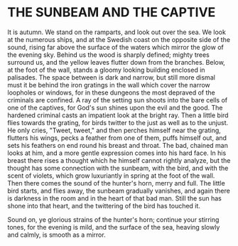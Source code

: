 # THE SUNBEAM AND THE CAPTIVE

It is autumn. We stand on the ramparts, and look out over the sea.
We look at the numerous ships, and at the Swedish coast on the
opposite side of the sound, rising far above the surface of the waters
which mirror the glow of the evening sky. Behind us the wood is
sharply defined; mighty trees surround us, and the yellow leaves
flutter down from the branches. Below, at the foot of the wall, stands
a gloomy looking building enclosed in palisades. The space between
is dark and narrow, but still more dismal must it be behind the iron
gratings in the wall which cover the narrow loopholes or windows,
for in these dungeons the most depraved of the criminals are confined.
A ray of the setting sun shoots into the bare cells of one of the
captives, for God's sun shines upon the evil and the good. The
hardened criminal casts an impatient look at the bright ray. Then a
little bird flies towards the grating, for birds twitter to the just
as well as to the unjust. He only cries, "Tweet, tweet," and then
perches himself near the grating, flutters his wings, pecks a
feather from one of them, puffs himself out, and sets his feathers
on end round his breast and throat. The bad, chained man looks at him,
and a more gentle expression comes into his hard face. In his breast
there rises a thought which he himself cannot rightly analyze, but the
thought has some connection with the sunbeam, with the bird, and
with the scent of violets, which grow luxuriantly in spring at the
foot of the wall. Then there comes the sound of the hunter's horn,
merry and full. The little bird starts, and flies away, the sunbeam
gradually vanishes, and again there is darkness in the room and in the
heart of that bad man. Still the sun has shone into that heart, and
the twittering of the bird has touched it.

Sound on, ye glorious strains of the hunter's horn; continue
your stirring tones, for the evening is mild, and the surface of the
sea, heaving slowly and calmly, is smooth as a mirror.




